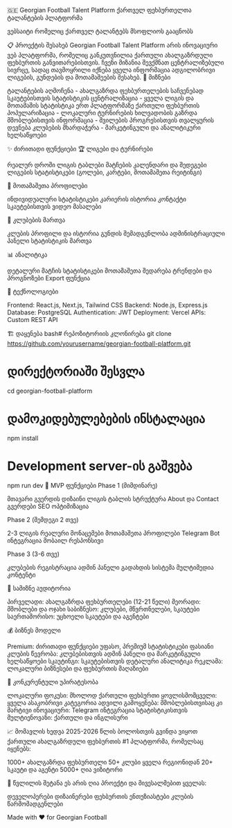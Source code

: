 🇬🇪 Georgian Football Talent Platform
ქართველ ფეხბურთელთა ტალანტების პლატფორმა

ვებსაიტი რომელიც ქართველ ტალანტებს მსოფლიოს გააცნობს

📋 პროექტის შესახებ
Georgian Football Talent Platform არის ინოვაციური ვებ პლატფორმა, რომელიც განკუთვნილია ქართული ახალგაზრდული ფეხბურთის განვითარებისთვის. ჩვენი მიზანია შევქმნათ ცენტრალიზებული სივრცე, სადაც თავმოყრილი იქნება ყველა ინფორმაცია ადგილობრივი ლიგების, გუნდების და მოთამაშეების შესახებ.
🎯 მიზნები

ტალანტების აღმოჩენა - ახალგაზრდა ფეხბურთელების საჩვენებად სკაუტებისთვის
სტატისტიკის ცენტრალიზაცია - ყველა ლიგის და მოთამაშის სტატისტიკა ერთ პლატფორმაზე
ქართული ფეხბურთის პოპულარიზაცია - ლოკალური ტურნირების ხილვადობის გაზრდა
მშობლებისთვის ინფორმაცია - შვილების პროგრესისთვის თვალყურის დევნება
კლუბების მხარდაჭერა - მარკეტინგული და ანალიტიკური ხელსაწყოები

✨ ძირითადი ფუნქციები
🏆 ლიგები და ტურნირები

რეალურ დროში ლიგის ტაბლები
მატჩების კალენდარი და შედეგები
ლიგების სტატისტიკები (გოლები, კარტები, მოთამაშეთა რეიტინგი)

👥 მოთამაშეთა პროფილები

ინდივიდუალური სტატისტიკები
კარიერის ისტორია
კონტაქტი სკაუტებისთვის
ვიდეო მასალები

🏅 კლუბების მართვა

კლუბის პროფილი და ისტორია
გუნდის შემადგენლობა
ადმინისტრაციული პანელი
სტატისტიკის მართვა

📊 ანალიტიკა

დეტალური მატჩის სტატისტიკები
მოთამაშეთა შედარება
ტრენდები და პროგნოზები
Export ფუნქცია

🚀 ტექნოლოგიები

Frontend: React.js, Next.js, Tailwind CSS
Backend: Node.js, Express.js
Database: PostgreSQL
Authentication: JWT
Deployment: Vercel
APIs: Custom REST API

🏗️ დაყენება
bash# რეპოზიტორიის კლონირება
git clone https://github.com/yourusername/georgian-football-platform.git

# დირექტორიაში შესვლა

cd georgian-football-platform

# დამოკიდებულებების ინსტალაცია

npm install

# Development server-ის გაშვება

npm run dev
📱 MVP ფუნქციები
Phase 1 (მიმდინარე)

მთავარი გვერდის დიზაინი
ლიგის ტაბლის სტრუქტურა
About და Contact გვერდები
SEO ოპტიმიზაცია

Phase 2 (შემდეგი 2 თვე)

2-3 ლიგის რეალური მონაცემები
მოთამაშეთა პროფილები
Telegram Bot ინტეგრაცია
მობაილ რესპონსივი

Phase 3 (3-6 თვე)

კლუბების რეგისტრაცია
ადმინ პანელი
გადახდის სისტემა
მულტიმედია კონტენტი

🎯 სამიზნე აუდიტორია

პირველადი: ახალგაზრდა ფეხბურთელები (12-21 წელი)
მეორადი: მშობლები და ოჯახი
საბიზნესო: კლუბები, მწვრთნელები, სკაუტები
საერთაშორისო: უცხოელი სკაუტები და აგენტები

💰 ბიზნეს მოდელი

Premium: ძირითადი ფუნქციები უფასო, პრემიუმ სტატისტიკები ფასიანი
კლუბის წევრობა: კლუბებისთვის ადმინ პანელი და მარკეტინგული ხელსაწყოები
სკაუტინგი: სკაუტებისთვის დეტალური ანალიტიკა
რეკლამა: ლოკალური ბიზნესები და ფეხბურთის მაღაზიები

🌟 კონკურენტული უპირატესობა

ლოკალური ფოკუსი: მხოლოდ ქართული ფეხბურთი
ყოვლისმომცველი: ყველა ასაკობრივი კატეგორია
ადვილი გამოყენება: მშობლებისთვისაც კი მარტივი
ინოვაციური: Telegram ინტეგრაცია სტატისტიკისთვის
მულტიენოვანი: ქართული და ინგლისური

📈 მომავლის ხედვა
2025-2026 წლის ბოლოსთვის გვინდა ვიყოთ ქართული ახალგაზრდული ფეხბურთის #1 პლატფორმა, რომელსაც იყენებს:

1000+ ახალგაზრდა ფეხბურთელი
50+ კლუბი ყველა რეგიონიდან
20+ სკაუტი და აგენტი
5000+ ღია ვიზიტორი

🤝 წვლილის შეტანა
ეს არის ღია პროექტი და მივესალმებით ყველას:

დეველოპერები
დიზაინერები
ფეხბურთის ენთუზიასტები
კლუბის წარმომადგენლები

Made with ❤️ for Georgian Football

